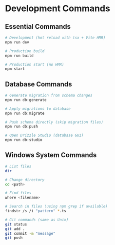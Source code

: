 # Development Commands

## Essential Commands
```bash
# Development (hot reload with tsx + Vite HMR)
npm run dev

# Production build
npm run build

# Production start (no HMR)
npm start
```

## Database Commands
```bash
# Generate migration from schema changes
npm run db:generate

# Apply migrations to database
npm run db:migrate

# Push schema directly (skip migration files)
npm run db:push

# Open Drizzle Studio (database GUI)
npm run db:studio
```

## Windows System Commands
```bash
# List files
dir

# Change directory
cd <path>

# Find files
where <filename>

# Search in files (using npm grep if available)
findstr /s /i "pattern" *.ts

# Git commands (same as Unix)
git status
git add .
git commit -m "message"
git push
```